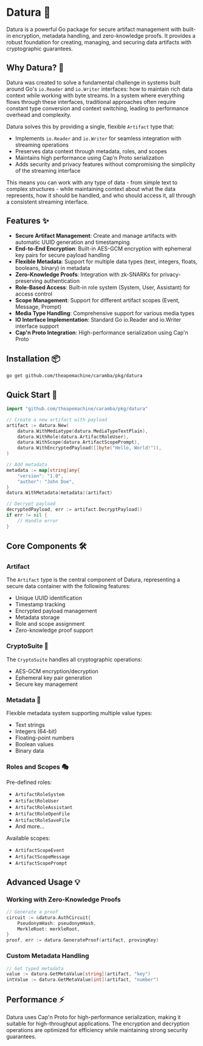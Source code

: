 # Datura 🌸

Datura is a powerful Go package for secure artifact management with built-in encryption, metadata handling, and zero-knowledge proofs. It provides a robust foundation for creating, managing, and securing data artifacts with cryptographic guarantees.

## Why Datura? 🤔

Datura was created to solve a fundamental challenge in systems built around Go's `io.Reader` and `io.Writer` interfaces: how to maintain rich data context while working with byte streams. In a system where everything flows through these interfaces, traditional approaches often require constant type conversion and context switching, leading to performance overhead and complexity.

Datura solves this by providing a single, flexible `Artifact` type that:

- Implements `io.Reader` and `io.Writer` for seamless integration with streaming operations
- Preserves data context through metadata, roles, and scopes
- Maintains high performance using Cap'n Proto serialization
- Adds security and privacy features without compromising the simplicity of the streaming interface

This means you can work with any type of data - from simple text to complex structures - while maintaining context about what the data represents, how it should be handled, and who should access it, all through a consistent streaming interface.

## Features ✨

- **Secure Artifact Management**: Create and manage artifacts with automatic UUID generation and timestamping
- **End-to-End Encryption**: Built-in AES-GCM encryption with ephemeral key pairs for secure payload handling
- **Flexible Metadata**: Support for multiple data types (text, integers, floats, booleans, binary) in metadata
- **Zero-Knowledge Proofs**: Integration with zk-SNARKs for privacy-preserving authentication
- **Role-Based Access**: Built-in role system (System, User, Assistant) for access control
- **Scope Management**: Support for different artifact scopes (Event, Message, Prompt)
- **Media Type Handling**: Comprehensive support for various media types
- **IO Interface Implementation**: Standard Go io.Reader and io.Writer interface support
- **Cap'n Proto Integration**: High-performance serialization using Cap'n Proto

## Installation 📦

```bash
go get github.com/theapemachine/caramba/pkg/datura
```

## Quick Start 🚀

```go
import "github.com/theapemachine/caramba/pkg/datura"

// Create a new artifact with payload
artifact := datura.New(
    datura.WithMediatype(datura.MediaTypeTextPlain),
    datura.WithRole(datura.ArtifactRoleUser),
    datura.WithScope(datura.ArtifactScopePrompt),
    datura.WithEncryptedPayload([]byte("Hello, World!")),
)

// Add metadata
metadata := map[string]any{
    "version": "1.0",
    "author": "John Doe",
}
datura.WithMetadata(metadata)(artifact)

// Decrypt payload
decryptedPayload, err := artifact.DecryptPayload()
if err != nil {
    // Handle error
}
```

## Core Components 🛠️

### Artifact

The `Artifact` type is the central component of Datura, representing a secure data container with the following features:

- Unique UUID identification
- Timestamp tracking
- Encrypted payload management
- Metadata storage
- Role and scope assignment
- Zero-knowledge proof support

### CryptoSuite 🔐

The `CryptoSuite` handles all cryptographic operations:

- AES-GCM encryption/decryption
- Ephemeral key pair generation
- Secure key management

### Metadata 📝

Flexible metadata system supporting multiple value types:

- Text strings
- Integers (64-bit)
- Floating-point numbers
- Boolean values
- Binary data

### Roles and Scopes 🎭

Pre-defined roles:

- `ArtifactRoleSystem`
- `ArtifactRoleUser`
- `ArtifactRoleAssistant`
- `ArtifactRoleOpenFile`
- `ArtifactRoleSaveFile`
- And more...

Available scopes:

- `ArtifactScopeEvent`
- `ArtifactScopeMessage`
- `ArtifactScopePrompt`

## Advanced Usage 💡

### Working with Zero-Knowledge Proofs

```go
// Generate a proof
circuit := &datura.AuthCircuit{
    PseudonymHash: pseudonymHash,
    MerkleRoot: merkleRoot,
}
proof, err := datura.GenerateProof(artifact, provingKey)
```

### Custom Metadata Handling

```go
// Get typed metadata
value := datura.GetMetaValue[string](artifact, "key")
intValue := datura.GetMetaValue[int](artifact, "number")
```

## Performance ⚡

Datura uses Cap'n Proto for high-performance serialization, making it suitable for high-throughput applications. The encryption and decryption operations are optimized for efficiency while maintaining strong security guarantees.
